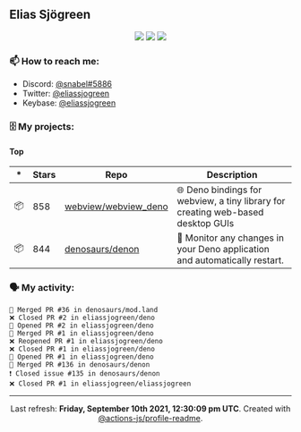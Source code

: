 ## Elias Sjögreen

<p align="center">
  <img src="https://img.shields.io/badge/🎂-dec. 2003-success" />
  <img src="https://img.shields.io/badge/🌎-Stockholm-informational" />
  <img src="https://img.shields.io/badge/👦-He/Him-informational" />
</p>

### 📫 How to reach me:

- Discord: [@snabel#5886](https://discord.com/users/267978757799673866)
- Twitter: [@eliassjogreen](https://twitter.com/eliassjogreen)
- Keybase: [@eliassjogreen](https://keybase.io/eliassjogreen)

### 🗄 My projects:

#### Top
|*|Stars|Repo|Description|
|---|---|---|---|
| 📦 | 858 | [webview/webview_deno](https://github.com/webview/webview_deno) | 🌐 Deno bindings for webview, a tiny library for creating web-based desktop GUIs |
| 📦 | 844 | [denosaurs/denon](https://github.com/denosaurs/denon) | 👀 Monitor any changes in your Deno application and automatically restart. |

### 🗣 My activity:

```
🎉 Merged PR #36 in denosaurs/mod.land
❌ Closed PR #2 in eliassjogreen/deno
💪 Opened PR #2 in eliassjogreen/deno
🎉 Merged PR #1 in eliassjogreen/deno
❌ Reopened PR #1 in eliassjogreen/deno
❌ Closed PR #1 in eliassjogreen/deno
💪 Opened PR #1 in eliassjogreen/deno
🎉 Merged PR #136 in denosaurs/denon
❗️ Closed issue #135 in denosaurs/denon
❌ Closed PR #1 in eliassjogreen/eliassjogreen
```

------------
<p align="center">Last refresh: <b>Friday, September 10th 2021, 12:30:09 pm UTC</b>. Created with <a href=https://github.com/marketplace/actions/profile-readme>@actions-js/profile-readme</a>.</p>
